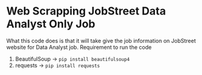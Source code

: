 # Web Scrapping JobStreet Data Analyst Only Job
What this code does is that it will take give the job information on JobStreet website for Data Analyst job.
Requirement to run the code
1. BeautifulSoup -> ```pip install beautifulsoup4```
2. requests -> ```pip install requests```
